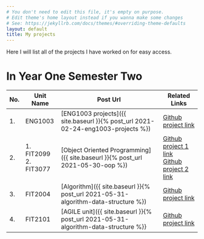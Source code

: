 ```yaml
---
# You don't need to edit this file, it's empty on purpose.
# Edit theme's home layout instead if you wanna make some changes
# See: https://jekyllrb.com/docs/themes/#overriding-theme-defaults
layout: default
title: My projects
---
```

Here I will list all of the projects I have worked on for easy access.

# In Year One Semester Two

|No. |Unit Name |Post Url |Related Links |
|----|---------|--------|-------------|
|1.  |ENG1003  | [ENG1003 projects]({{ site.baseurl }}{% post_url 2021-02-24-eng1003-projects %}) |[Github project link](https://github.com/maiman-1/web-apps)|
|2.  |1. FIT2099 <br/> 2. FIT3077| [Object Oriented Programming]({{ site.baseurl }}{% post_url 2021-05-30-oop %}) | [Github project 1 link](https://github.com/maiman-1/text-game) <br/>  [Github project 2 link](https://github.com/maiman-1/bid)|
|3.  | FIT2004 | [Algorithm]({{ site.baseurl }}{% post_url 2021-05-31-algorithm-data-structure %}) | [Github project link](https://github.com/maiman-1/ads)|
|4. | FIT2101 | [AGILE unit]({{ site.baseurl }}{% post_url 2021-05-31-algorithm-data-structure %}} | [Github project link](https://github.com/maiman-1/ads)|
